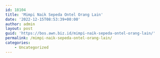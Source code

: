 ```yaml
---
id: 18104
title: 'Mimpi Naik Sepeda Ontel Orang Lain'
date: '2022-12-15T08:53:39+00:00'
author: admin
layout: post
guid: 'https://bos.awn.biz.id/mimpi-naik-sepeda-ontel-orang-lain/'
permalink: /mimpi-naik-sepeda-ontel-orang-lain/
categories:
    - Uncategorized
---
```


